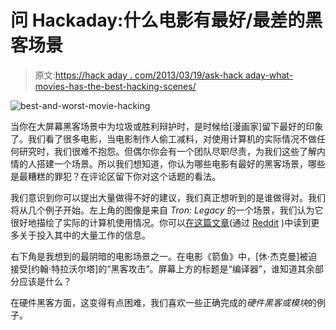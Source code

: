 # 问 Hackaday:什么电影有最好/最差的黑客场景

> 原文:[https://hack aday . com/2013/03/19/ask-hack aday-what-movies-has-the-best-hacking-scenes/](https://hackaday.com/2013/03/19/ask-hackaday-what-movies-have-the-bestworst-hacking-scenes/)

![best-and-worst-movie-hacking](../Images/dd57bf3e0807d719b8be14c3c0e9d8f7.png)

当你在大屏幕黑客场景中为垃圾或胜利辩护时，是时候给[漫画家]留下最好的印象了。我们看了很多电影，当电影制作人偷工减料，对使用计算机的实际情况不做任何研究时，我们很难不抱怨。但偶尔你会有一个团队尽职尽责，为我们这些了解内情的人搭建一个场景。所以我们想知道，你认为哪些电影有最好的黑客场景，哪些是最糟糕的罪犯？在评论区留下你对这个话题的看法。

我们意识到你可以提出大量做得不好的建议，我们真正想听到的是谁做得对。我们将从几个例子开始。左上角的图像是来自 *Tron: Legacy* 的一个场景，我们认为它很好地描绘了实际的计算机使用情况。你可以[在这篇文章](http://jtnimoy.net/?q=178)(通过 [Reddit](http://www.reddit.com/r/linux/comments/170eke/emacs_is_the_most_important_vfx_in_tron_legacy/) )中读到更多关于投入其中的大量工作的信息。

右下角是我想到的最阴暗的电影场景之一。在电影《箭鱼》中，[休·杰克曼]被迫接受[约翰·特拉沃尔塔]的“黑客攻击”。屏幕上方的标题是“编译器”，谁知道其余部分应该是什么？

在硬件黑客方面，这变得有点困难，我们喜欢一些正确完成的*硬件黑客或模块*的例子。